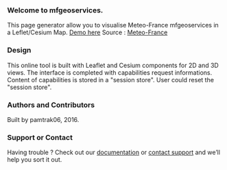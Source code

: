 ### Welcome to mfgeoservices.
This page generator allow you to visualise Meteo-France mfgeoservices in a Leflet/Cesium Map.
[Demo here](http://pamtrak06.github.io/mfgeoservices/)
Source : [Meteo-France](https://donneespubliques.meteofrance.fr/?fond=geoservices&id_dossier=14)

### Design
This online tool is built with Leaflet and Cesium components for 2D and 3D views. The interface is completed with capabilities request informations. Content of capabilities is stored in a "session store". User could reset the "session store".

### Authors and Contributors
Built by pamtrak06, 2016.

### Support or Contact
Having trouble ? Check out our [documentation](https://github.com/pamtrak06/mfgeoservices) or [contact support](pamtrak06@gmail.com) and we’ll help you sort it out.
